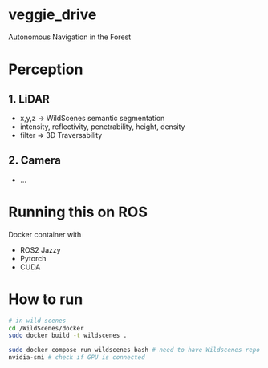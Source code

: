 # veggie_drive
Autonomous Navigation in the Forest


# Perception
## 1. LiDAR
- x,y,z -> WildScenes semantic segmentation
- intensity, reflectivity, penetrability, height, density
- filter => 3D Traversability

## 2. Camera
- ...


# Running this on ROS
Docker container with
- ROS2 Jazzy
- Pytorch
- CUDA


# How to run

```bash
# in wild scenes
cd /WildScenes/docker
sudo docker build -t wildscenes .

sudo docker compose run wildscenes bash # need to have Wildscenes repo cloned and added to docker.yml
nvidia-smi # check if GPU is connected
```